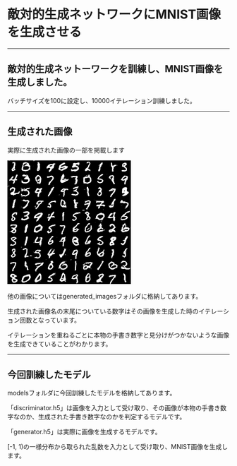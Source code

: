 <!DOCTYPE html>

<h1>敵対的生成ネットワークにMNIST画像を生成させる</h1>
<hr>

<h2>敵対的生成ネットーワークを訓練し、MNIST画像を生成しました。</h2>
<p>バッチサイズを100に設定し、10000イテレーション訓練しました。</p>
<hr>

<h2>生成された画像</h2>
<p>実際に生成された画像の一部を掲載します</p>
<img src="generated_images/generated_image_10000.png">
<p>他の画像についてはgenerated_imagesフォルダに格納してあります。</p>
<p>生成された画像名の末尾についている数字はその画像を生成した時のイテレーション回数となっています。</p>
<p>イテレーションを重ねるごとに本物の手書き数字と見分けがつかないような画像を生成できていることがわかります。</p>
<hr>

<h2>今回訓練したモデル</h2>
<p>modelsフォルダに今回訓練したモデルを格納してあります。</p>
<p>「discriminator.h5」は画像を入力として受け取り、その画像が本物の手書き数字なのか、生成された手書き数字なのかを判定するモデルです。</p>
<p>「generator.h5」は実際に画像を生成するモデルです。</p>
<p>[-1, 1)の一様分布から取られた乱数を入力として受け取り、MNIST画像を生成します。</p>